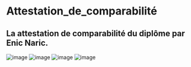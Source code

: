 #                            Attestation_de_comparabilité
## La attestation de comparabilité du diplôme par Enic Naric.

![image](https://user-images.githubusercontent.com/66690240/173915472-867754f6-db0e-4b49-b30e-050a1c5bb502.png)
![image](https://user-images.githubusercontent.com/66690240/173915618-0f731355-421b-4a29-913d-a43ed67acbbb.png)
![image](https://user-images.githubusercontent.com/66690240/173915796-4fc68ee0-2901-49c3-9c63-8c321baeccba.png)
![image](https://user-images.githubusercontent.com/66690240/173915879-c8ed4ff4-2e5b-470d-9d04-3adadfbc8d19.png)

